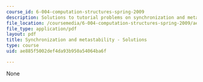 ```yaml
---
course_id: 6-004-computation-structures-spring-2009
description: Solutions to tutorial problems on synchronization and metastability.
file_location: /coursemedia/6-004-computation-structures-spring-2009/ae885f5002def4da93b950a54064ba6f_MIT6004s09tutor08sol.pdf
file_type: application/pdf
layout: pdf
title: Synchronization and metastability - Solutions
type: course
uid: ae885f5002def4da93b950a54064ba6f

---
```

None